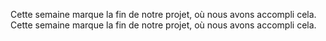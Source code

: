 
Cette semaine marque la fin de notre projet, où nous avons accompli cela.
Cette semaine marque la fin de notre projet, où nous avons accompli cela.
